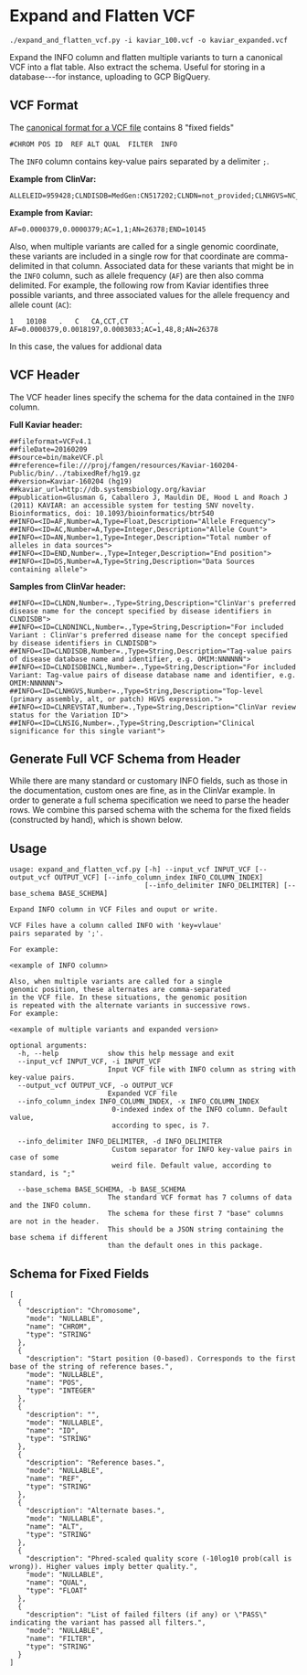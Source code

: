 # Expand and Flatten VCF
`./expand_and_flatten_vcf.py -i kaviar_100.vcf -o kaviar_expanded.vcf`

Expand the INFO column and flatten multiple variants to turn a canonical VCF into a flat table. Also extract the schema. Useful for storing in a database---for instance, uploading to GCP BigQuery.

## VCF Format
The [canonical format for a VCF file](https://samtools.github.io/hts-specs/VCFv4.2.pdf) contains 8 "fixed fields"

`#CHROM POS ID  REF ALT QUAL  FILTER  INFO`

The `INFO` column contains key-value pairs separated by a delimiter `;`.

**Example from ClinVar:**
```
ALLELEID=959428;CLNDISDB=MedGen:CN517202;CLNDN=not_provided;CLNHGVS=NC_000001.11:g.943363G>C;CLNREVSTAT=criteria_provided,_single_submitter;CLNSIG=Uncertain_significance;CLNVC=single_nucleotide_variant;CLNVCSO=SO:0001483;GENEINFO=SAMD11:148398;MC=SO:0001583|missense_variant;ORIGIN=1
```
**Example from Kaviar:**
```
AF=0.0000379,0.0000379;AC=1,1;AN=26378;END=10145
```
Also, when multiple variants are called for a single genomic coordinate, these variants are included in a single row for that coordinate are comma-delimited in that column. Associated data for these variants that might be in the `INFO` column, such as allele frequency (`AF`) are then also comma delimited. For example, the following row from Kaviar identifies three possible variants, and three associated values for the allele frequency and allele count (`AC`):
```
1	10108	.	C	CA,CCT,CT	.	.	AF=0.0000379,0.0018197,0.0003033;AC=1,48,8;AN=26378
```
In this case, the values for addional data 

## VCF Header
The VCF header lines specify the schema for the data contained in the `INFO` column.

**Full Kaviar header:**
```
##fileformat=VCFv4.1
##fileDate=20160209
##source=bin/makeVCF.pl
##reference=file:///proj/famgen/resources/Kaviar-160204-Public/bin/../tabixedRef/hg19.gz
##version=Kaviar-160204 (hg19)
##kaviar_url=http://db.systemsbiology.org/kaviar
##publication=Glusman G, Caballero J, Mauldin DE, Hood L and Roach J (2011) KAVIAR: an accessible system for testing SNV novelty. Bioinformatics, doi: 10.1093/bioinformatics/btr540
##INFO=<ID=AF,Number=A,Type=Float,Description="Allele Frequency">
##INFO=<ID=AC,Number=A,Type=Integer,Description="Allele Count">
##INFO=<ID=AN,Number=1,Type=Integer,Description="Total number of alleles in data sources">
##INFO=<ID=END,Number=.,Type=Integer,Description="End position">
##INFO=<ID=DS,Number=A,Type=String,Description="Data Sources containing allele">
```

**Samples from ClinVar header:**
```
##INFO=<ID=CLNDN,Number=.,Type=String,Description="ClinVar's preferred disease name for the concept specified by disease identifiers in CLNDISDB">
##INFO=<ID=CLNDNINCL,Number=.,Type=String,Description="For included Variant : ClinVar's preferred disease name for the concept specified by disease identifiers in CLNDISDB">
##INFO=<ID=CLNDISDB,Number=.,Type=String,Description="Tag-value pairs of disease database name and identifier, e.g. OMIM:NNNNNN">
##INFO=<ID=CLNDISDBINCL,Number=.,Type=String,Description="For included Variant: Tag-value pairs of disease database name and identifier, e.g. OMIM:NNNNNN">
##INFO=<ID=CLNHGVS,Number=.,Type=String,Description="Top-level (primary assembly, alt, or patch) HGVS expression.">
##INFO=<ID=CLNREVSTAT,Number=.,Type=String,Description="ClinVar review status for the Variation ID">
##INFO=<ID=CLNSIG,Number=.,Type=String,Description="Clinical significance for this single variant">
```
 
## Generate Full VCF Schema from Header
While there are many standard or customary INFO fields, such as those in the documentation, custom ones are fine, as in the ClinVar example. In order to generate a full schema specification we need to parse the header rows. We combine this parsed schema with the schema for the fixed fields (constructed by hand), which is shown below.

## Usage
```
usage: expand_and_flatten_vcf.py [-h] --input_vcf INPUT_VCF [--output_vcf OUTPUT_VCF] [--info_column_index INFO_COLUMN_INDEX]
                                 [--info_delimiter INFO_DELIMITER] [--base_schema BASE_SCHEMA]

Expand INFO column in VCF Files and ouput or write.

VCF Files have a column called INFO with 'key=vlaue' 
pairs separated by ';'. 

For example:

<example of INFO column>

Also, when multiple variants are called for a single 
genomic position, these alternates are comma-separated
in the VCF file. In these situations, the genomic position 
is repeated with the alternate variants in successive rows. 
For example:

<example of multiple variants and expanded version> 

optional arguments:
  -h, --help            show this help message and exit
  --input_vcf INPUT_VCF, -i INPUT_VCF
                        Input VCF file with INFO column as string with key-value pairs.
  --output_vcf OUTPUT_VCF, -o OUTPUT_VCF
                        Expanded VCF file
  --info_column_index INFO_COLUMN_INDEX, -x INFO_COLUMN_INDEX
                         0-indexed index of the INFO column. Default value, 
                         according to spec, is 7.
                         
  --info_delimiter INFO_DELIMITER, -d INFO_DELIMITER
                         Custom separator for INFO key-value pairs in case of some 
                         weird file. Default value, according to standard, is ";"
                         
  --base_schema BASE_SCHEMA, -b BASE_SCHEMA
                        The standard VCF format has 7 columns of data and the INFO column. 
                        The schema for these first 7 "base" columns are not in the header. 
                        This should be a JSON string containing the base schema if different 
                        than the default ones in this package.
```

## Schema for Fixed Fields
```
[
  {
    "description": "Chromosome",
    "mode": "NULLABLE",
    "name": "CHROM",
    "type": "STRING"
  },
  {
    "description": "Start position (0-based). Corresponds to the first base of the string of reference bases.",
    "mode": "NULLABLE",
    "name": "POS",
    "type": "INTEGER"
  },
  {
    "description": "",
    "mode": "NULLABLE",
    "name": "ID",
    "type": "STRING"
  },
  {
    "description": "Reference bases.",
    "mode": "NULLABLE",
    "name": "REF",
    "type": "STRING"
  },
  {
    "description": "Alternate bases.",
    "mode": "NULLABLE",
    "name": "ALT",
    "type": "STRING"
  },
  {
    "description": "Phred-scaled quality score (-10log10 prob(call is wrong)). Higher values imply better quality.",
    "mode": "NULLABLE",
    "name": "QUAL",
    "type": "FLOAT"
  },
  {
    "description": "List of failed filters (if any) or \"PASS\" indicating the variant has passed all filters.",
    "mode": "NULLABLE",
    "name": "FILTER",
    "type": "STRING"
  }
]
```